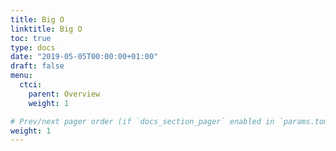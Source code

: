 ```yaml
---
title: Big O
linktitle: Big O
toc: true
type: docs
date: "2019-05-05T00:00:00+01:00"
draft: false
menu:
  ctci:
    parent: Overview
    weight: 1

# Prev/next pager order (if `docs_section_pager` enabled in `params.toml`)
weight: 1
---
```

